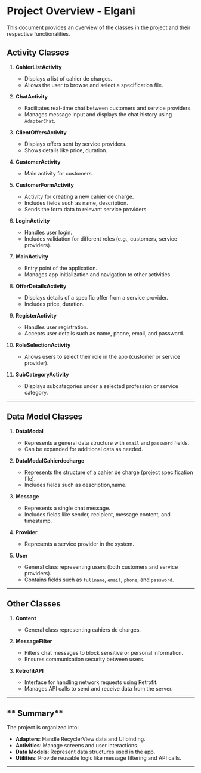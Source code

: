 

# Project Overview - Elgani

This document provides an overview of the classes in the project and their respective functionalities.



## **Activity Classes**

1. **CahierListActivity**
   - Displays a list of cahier de charges.
   - Allows the user to browse and select a specification file.

2. **ChatActivity**
   - Facilitates real-time chat between customers and service providers.
   - Manages message input and displays the chat history using `AdapterChat`.

3. **ClientOffersActivity**
   - Displays offers sent by service providers.
   - Shows details like price, duration.

4. **CustomerActivity**
   - Main activity for customers.
     

5. **CustomerFormActivity**
   - Activity for creating a new cahier de charge.
   - Includes fields such as name, description.
   - Sends the form data to relevant service providers.

6. **LoginActivity**
   - Handles user login.
   - Includes validation for different roles (e.g., customers, service providers).

7. **MainActivity**
   - Entry point of the application.
   - Manages app initialization and navigation to other activities.

8. **OfferDetailsActivity**
   - Displays details of a specific offer from a service provider.
   - Includes price, duration.

9. **RegisterActivity**
   - Handles user registration.
   - Accepts user details such as name, phone, email, and password.

10. **RoleSelectionActivity**
    - Allows users to select their role in the app (customer or service provider).

11. **SubCategoryActivity**
    - Displays subcategories under a selected profession or service category.

---

## **Data Model Classes**

1. **DataModal**
   - Represents a general data structure with `email` and `password` fields.
   - Can be expanded for additional data as needed.

2. **DataModalCahierdecharge**
   - Represents the structure of a cahier de charge (project specification file).
   - Includes fields such as description,name.

3. **Message**
   - Represents a single chat message.
   - Includes fields like sender, recipient, message content, and timestamp.

4. **Provider**
   - Represents a service provider in the system.
  

5. **User**
   - General class representing users (both customers and service providers).
   - Contains fields such as `fullname`, `email`, `phone`, and `password`.

---

## **Other Classes**

1. **Content**
   - General class representing cahiers de charges.
   

2. **MessageFilter**
   - Filters chat messages to block sensitive or personal information.
   - Ensures communication security between users.


3. **RetrofitAPI**
   - Interface for handling network requests using Retrofit.
   - Manages API calls to send and receive data from the server.

---

## ** Summary**
The project is organized into:
- **Adapters**: Handle RecyclerView data and UI binding.
- **Activities**: Manage screens and user interactions.
- **Data Models**: Represent data structures used in the app.
- **Utilities**: Provide reusable logic like message filtering and API calls.

---

